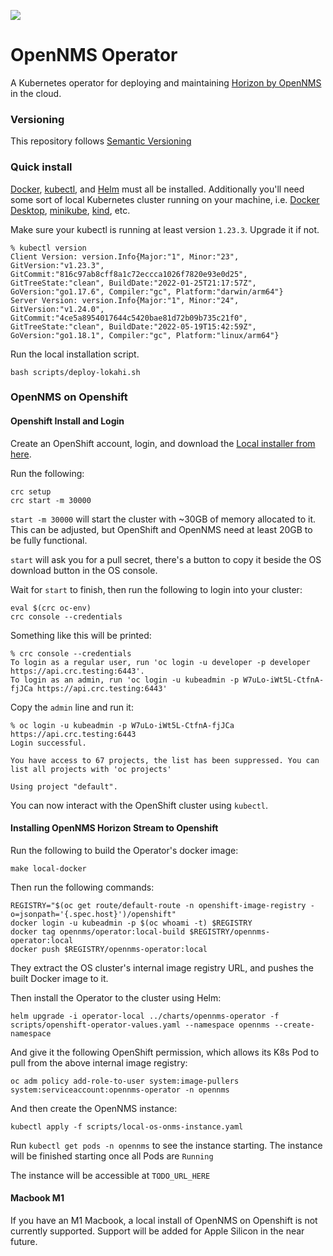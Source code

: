![](https://www.opennms.com/wp-content/uploads/2021/04/OpenNMS_Horizontal-Logo_Light-BG-retina-website-300x56.png)

# OpenNMS Operator

A Kubernetes operator for deploying and maintaining [Horizon by OpenNMS](https://github.com/OpenNMS-Cloud/opennms) in the cloud.

### Versioning

This repository follows [Semantic Versioning](https://semver.org/)

### Quick install

[Docker](https://docs.docker.com/engine/install/), [kubectl](https://kubernetes.io/docs/tasks/tools/), and [Helm](https://helm.sh/docs/intro/install/) must all be installed. 
Additionally you'll need some sort of local Kubernetes cluster running on your machine, i.e. [Docker Desktop](https://docs.docker.com/desktop/kubernetes/), [minikube](https://minikube.sigs.k8s.io/docs/start/), [kind](https://kind.sigs.k8s.io/docs/user/quick-start/), etc.  


Make sure your kubectl is running at least version `1.23.3`. Upgrade it if not.

```aidl
% kubectl version
Client Version: version.Info{Major:"1", Minor:"23", GitVersion:"v1.23.3", GitCommit:"816c97ab8cff8a1c72eccca1026f7820e93e0d25", GitTreeState:"clean", BuildDate:"2022-01-25T21:17:57Z", GoVersion:"go1.17.6", Compiler:"gc", Platform:"darwin/arm64"}
Server Version: version.Info{Major:"1", Minor:"24", GitVersion:"v1.24.0", GitCommit:"4ce5a8954017644c5420bae81d72b09b735c21f0", GitTreeState:"clean", BuildDate:"2022-05-19T15:42:59Z", GoVersion:"go1.18.1", Compiler:"gc", Platform:"linux/arm64"}
```

Run the local installation script.
```
bash scripts/deploy-lokahi.sh
```

### OpenNMS on Openshift

#### Openshift Install and Login

Create an OpenShift account, login, and download the [Local installer from here](https://console.redhat.com/openshift/create/local).

Run the following:

```
crc setup
crc start -m 30000
```

`start -m 30000` will start the cluster with ~30GB of memory allocated to it. This can be adjusted, but OpenShift and OpenNMS need at least 20GB to be fully functional.

`start` will ask you for a pull secret, there's a button to copy it beside the OS download button in the OS console. 

Wait for `start` to finish, then run the following to login into your cluster:

```
eval $(crc oc-env)
crc console --credentials
```

Something like this will be printed:

```
% crc console --credentials
To login as a regular user, run 'oc login -u developer -p developer https://api.crc.testing:6443'.
To login as an admin, run 'oc login -u kubeadmin -p W7uLo-iWt5L-CtfnA-fjJCa https://api.crc.testing:6443'
```

Copy the `admin` line and run it:

```
% oc login -u kubeadmin -p W7uLo-iWt5L-CtfnA-fjJCa https://api.crc.testing:6443
Login successful.

You have access to 67 projects, the list has been suppressed. You can list all projects with 'oc projects'

Using project "default".
```

You can now interact with the OpenShift cluster using `kubectl`.

#### Installing OpenNMS Horizon Stream to Openshift

Run the following to build the Operator's docker image:

```
make local-docker
```

Then run the following commands: 

```
REGISTRY="$(oc get route/default-route -n openshift-image-registry -o=jsonpath='{.spec.host}')/openshift"
docker login -u kubeadmin -p $(oc whoami -t) $REGISTRY
docker tag opennms/operator:local-build $REGISTRY/opennms-operator:local
docker push $REGISTRY/opennms-operator:local
```

They extract the OS cluster's internal image registry URL, and pushes the built Docker image to it.

Then install the Operator to the cluster using Helm:

```
helm upgrade -i operator-local ../charts/opennms-operator -f scripts/openshift-operator-values.yaml --namespace opennms --create-namespace
```

And give it the following OpenShift permission, which allows its K8s Pod to pull from the above internal image registry:

```
oc adm policy add-role-to-user system:image-pullers system:serviceaccount:opennms-operator -n opennms
```

And then create the OpenNMS instance:

```
kubectl apply -f scripts/local-os-onms-instance.yaml
```

Run `kubectl get pods -n opennms` to see the instance starting. The instance will be finished starting once all Pods are `Running`

The instance will be accessible at `TODO_URL_HERE`

#### Macbook M1

If you have an M1 Macbook, a local install of OpenNMS on Openshift is not currently supported. Support will be added for Apple Silicon in the near future. 






